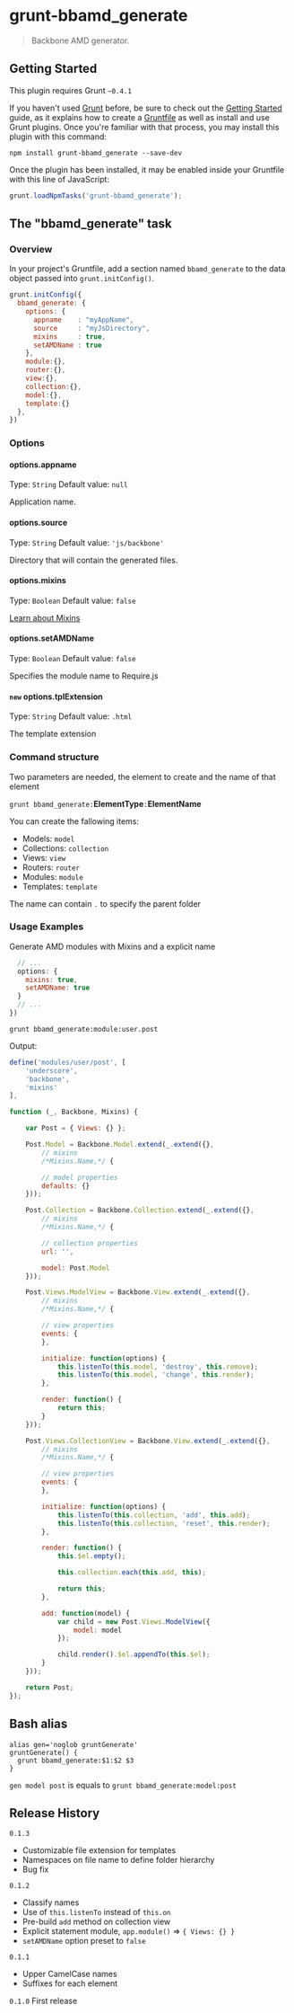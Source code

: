# grunt-bbamd_generate

> Backbone AMD generator.

## Getting Started
This plugin requires Grunt `~0.4.1`

If you haven't used [Grunt](http://gruntjs.com/) before, be sure to check out the [Getting Started](http://gruntjs.com/getting-started) guide, as it explains how to create a [Gruntfile](http://gruntjs.com/sample-gruntfile) as well as install and use Grunt plugins. Once you're familiar with that process, you may install this plugin with this command:

```shell
npm install grunt-bbamd_generate --save-dev
```

Once the plugin has been installed, it may be enabled inside your Gruntfile with this line of JavaScript:

```js
grunt.loadNpmTasks('grunt-bbamd_generate');
```

## The "bbamd_generate" task

### Overview
In your project's Gruntfile, add a section named `bbamd_generate` to the data object passed into `grunt.initConfig()`.

```js
grunt.initConfig({
  bbamd_generate: {
    options: {
      appname    : "myAppName",
      source     : "myJsDirectory",
      mixins     : true,
      setAMDName : true
    },
    module:{},
    router:{},
    view:{},
    collection:{},
    model:{},
    template:{}
  },
})
```

### Options

#### options.appname
Type: `String`
Default value: `null`

Application name.

#### options.source
Type: `String`
Default value: `'js/backbone'`

Directory that will contain the generated files.

#### options.mixins
Type: `Boolean`
Default value: `false`

[Learn about Mixins](http://ricostacruz.com/backbone-patterns/#mixins)

#### options.setAMDName
Type: `Boolean`
Default value: `false`

Specifies the module name to Require.js

#### `new` options.tplExtension
Type: `String`
Default value: `.html`

The template extension

### Command structure

Two parameters are needed, the element to create and the name of that element

`grunt bbamd_generate:`**ElementType**`:`**ElementName**

You can create the fallowing items:
  * Models: `model`
  * Collections: `collection`
  * Views: `view`
  * Routers: `router`
  * Modules: `module`
  * Templates: `template`

The name can contain `.` to specify the parent folder

### Usage Examples

Generate AMD modules with Mixins and a explicit name

```js
  // ...
  options: {
    mixins: true,
    setAMDName: true
  }
  // ...
})
```

```shell
grunt bbamd_generate:module:user.post
```

Output:

```js
define('modules/user/post', [
	'underscore',
	'backbone',
	'mixins'
],

function (_, Backbone, Mixins) {

	var Post = { Views: {} };

	Post.Model = Backbone.Model.extend(_.extend({},
		// mixins
		/*Mixins.Name,*/ {

		// model properties
		defaults: {}
	}));

	Post.Collection = Backbone.Collection.extend(_.extend({},
		// mixins
		/*Mixins.Name,*/ {

		// collection properties
		url: '',

		model: Post.Model
	}));

	Post.Views.ModelView = Backbone.View.extend(_.extend({},
		// mixins
		/*Mixins.Name,*/ {

		// view properties
		events: {
		},

		initialize: function(options) {
			this.listenTo(this.model, 'destroy', this.remove);
			this.listenTo(this.model, 'change', this.render);
		},

		render: function() {
			return this;
		}
	}));

	Post.Views.CollectionView = Backbone.View.extend(_.extend({},
		// mixins
		/*Mixins.Name,*/ {

		// view properties
		events: {
		},

		initialize: function(options) {
			this.listenTo(this.collection, 'add', this.add);
			this.listenTo(this.collection, 'reset', this.render);
		},

		render: function() {
			this.$el.empty();

			this.collection.each(this.add, this);

			return this;
		},

		add: function(model) {
			var child = new Post.Views.ModelView({
				model: model
			});

			child.render().$el.appendTo(this.$el);
		}
	}));

	return Post;
});
```

## Bash alias

```shell
alias gen='noglob gruntGenerate'
gruntGenerate() {
  grunt bbamd_generate:$1:$2 $3
}
```

`gen model post` is equals to `grunt bbamd_generate:model:post`

## Release History

`0.1.3`
  * Customizable file extension for templates
  * Namespaces on file name to define folder hierarchy
  * Bug fix

`0.1.2`
  * Classify names
  * Use of `this.listenTo` instead of `this.on`
  * Pre-build `add` method on collection view
  * Explicit statement module, `app.module()` => `{ Views: {} }`
  * `setAMDName` option preset to `false`

`0.1.1`
  * Upper CamelCase names
  * Suffixes for each element

`0.1.0` First release
